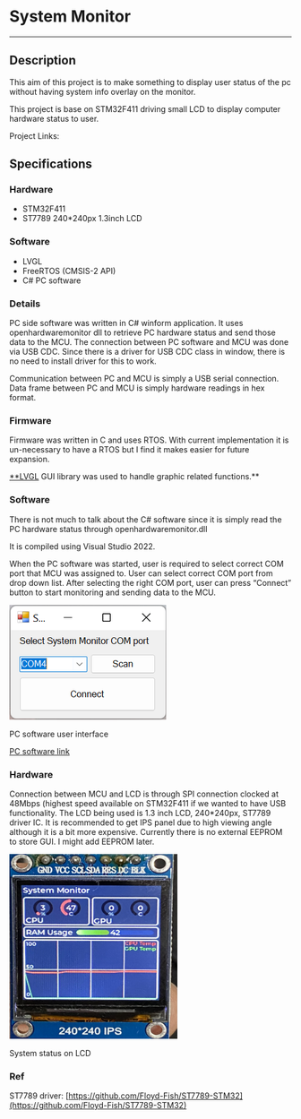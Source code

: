 # System Monitor

---

## Description

This aim of this project is to make something to display user status of the pc without having system info overlay on the monitor.

This project is base on STM32F411 driving small LCD to display computer hardware status to user.

Project Links: 

## Specifications

### Hardware

- STM32F411
- ST7789 240*240px 1.3inch LCD

### Software

- LVGL
- FreeRTOS (CMSIS-2 API)
- C# PC software

### Details

PC side software was written in C# winform application. It uses openhardwaremonitor dll to retrieve PC hardware status and send those data to the MCU.  The connection between PC software and MCU was done via USB CDC. Since there is a driver for USB CDC class in window, there is no need to install driver for this to work.

Communication between PC and MCU is simply a USB serial connection. Data frame between PC and MCU is simply hardware readings in hex format.

### Firmware

Firmware was written in C and uses RTOS. With current implementation it is un-necessary to have a RTOS but I find it makes easier for future expansion. 

[**LVGL](https://lvgl.io/) GUI library was used to handle graphic related functions.**

### Software

There is not much to talk about the C# software since it is simply read the PC hardware status through openhardwaremonitor.dll

It is compiled using Visual Studio 2022.

When the PC software was started, user is required to select correct COM port that MCU was assigned to. User can select correct COM port from drop down list. After selecting the right COM port, user can press “Connect” button to start monitoring and sending data to the MCU.

![PC software interface](figs/hostUI.png)

PC software user interface

[PC software link](https://github.com/saikhamhein/SystemMonitorHost)

### Hardware

Connection between MCU and LCD is through SPI connection clocked at 48Mbps (highest speed available on STM32F411 if we wanted to have USB functionality. The LCD being used is 1.3 inch LCD, 240*240px, ST7789 driver IC. It is recommended to get IPS panel due to high viewing angle although it is a bit more expensive. Currently there is no external EEPROM to store GUI. I might add EEPROM later.

<img src="/figs/LcdGui.jpeg" width="300" height="330">

System status on LCD

### Ref

ST7789 driver: [https://github.com/Floyd-Fish/ST7789-STM32](https://github.com/Floyd-Fish/ST7789-STM32)
